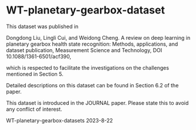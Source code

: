 # WT-planetary-gearbox-dataset
This dataset was published in 

Dongdong Liu, Lingli Cui, and Weidong Cheng. A review on deep learning in planetary gearbox
health state recognition: Methods, applications, and dataset publication, Measurement Science and Technology,
DOI 10.1088/1361-6501/acf390, 

which is respected to facilitate the investigations on the challenges mentioned in Section 5.

Detailed descriptions on this dataset can be found in Section 6.2 of the paper.


This dataset is introduced in the JOURNAL paper. Please state this to avoid any conflict of interest.

WT-planetary-gearbox-datasets
2023-8-22
